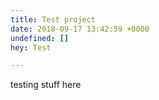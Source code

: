 ```yaml
---
title: Test project
date: 2018-09-17 13:42:59 +0000
undefined: []
hey: Test

---
```

testing stuff here